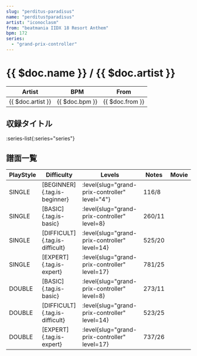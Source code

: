 ```yaml
---
slug: "perditus-paradisus"
name: "perditus†paradisus"
artist: "iconoclasm"
from: "beatmania IIDX 18 Resort Anthem"
bpm: 172
series:
  - "grand-prix-controller"
---
```


# {{ $doc.name }} / {{ $doc.artist }}

|Artist|BPM|From|
|------|---|----|
|{{ $doc.artist }}|{{ $doc.bpm }}|{{ $doc.from }}|

## 収録タイトル

:series-list{:series="series"}

## 譜面一覧

|PlayStyle|Difficulty|Levels|Notes|Movie|
|---------|----------|------|-----|-----|
|SINGLE|[BEGINNER]{.tag.is-beginner}|<div class="field is-grouped is-grouped-multiline"> :level{slug="grand-prix-controller" level="4"}</div>|116/8||
|SINGLE|[BASIC]{.tag.is-basic}|<div class="field is-grouped is-grouped-multiline"> :level{slug="grand-prix-controller" level=8}</div>|260/11||
|SINGLE|[DIFFICULT]{.tag.is-difficult}|<div class="field is-grouped is-grouped-multiline"> :level{slug="grand-prix-controller" level=14}</div>|525/20||
|SINGLE|[EXPERT]{.tag.is-expert}|<div class="field is-grouped is-grouped-multiline"> :level{slug="grand-prix-controller" level=17}</div>|781/25||
|DOUBLE|[BASIC]{.tag.is-basic}|<div class="field is-grouped is-grouped-multiline"> :level{slug="grand-prix-controller" level=8}</div>|273/11||
|DOUBLE|[DIFFICULT]{.tag.is-difficult}|<div class="field is-grouped is-grouped-multiline"> :level{slug="grand-prix-controller" level=14}</div>|523/25||
|DOUBLE|[EXPERT]{.tag.is-expert}|<div class="field is-grouped is-grouped-multiline"> :level{slug="grand-prix-controller" level=17}</div>|737/26||
